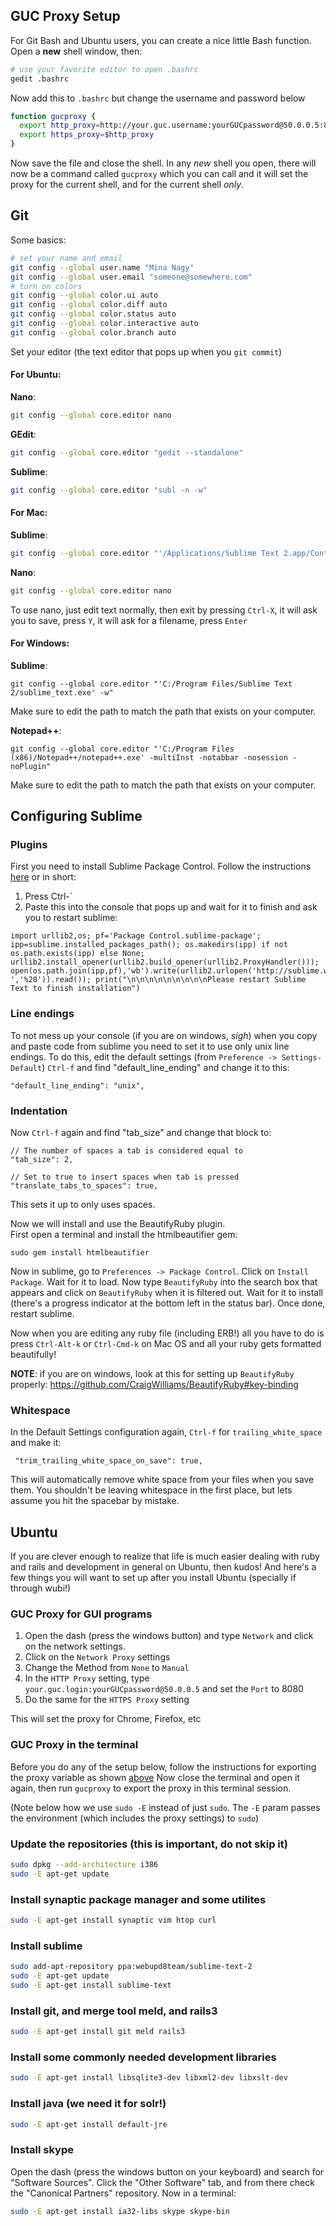 ## GUC Proxy Setup
For Git Bash and Ubuntu users, you can create a nice little Bash function. Open a **new** shell window, then:
```sh
# use your favorite editor to open .bashrc
gedit .bashrc
```
Now add this to `.bashrc` but change the username and password below
```sh
function gucproxy {
  export http_proxy=http://your.guc.username:yourGUCpassword@50.0.0.5:8080
  export https_proxy=$http_proxy
}
```
Now save the file and close the shell. In any *new* shell you open, there will now be a command called `gucproxy` which you can call and it will set the proxy for the current shell, and for the current shell *only*.

## Git
Some basics:
```sh
# set your name and email
git config --global user.name "Mina Nagy"
git config --global user.email "someone@somewhere.com"
# turn on colors
git config --global color.ui auto
git config --global color.diff auto
git config --global color.status auto
git config --global color.interactive auto
git config --global color.branch auto
```
Set your editor (the text editor that pops up when you `git commit`)  
#### For Ubuntu:
**Nano**:  
```sh
git config --global core.editor nano
```
**GEdit**:  
```sh
git config --global core.editor "gedit --standalone"
```
**Sublime**:  
```sh
git config --global core.editor "subl -n -w"
```

#### For Mac:
**Sublime**:  
```sh
git config --global core.editor "'/Applications/Sublime Text 2.app/Contents/MacOS/Sublime Text 2' -w"
```
**Nano**:  
```sh
git config --global core.editor nano
```
To use nano, just edit text normally, then exit by pressing `Ctrl-X`, it will ask you to save, press `Y`, it will ask for a filename, press `Enter`

#### For Windows:
**Sublime**:  
```
git config --global core.editor "'C:/Program Files/Sublime Text 2/sublime_text.exe' -w"
```
Make sure to edit the path to match the path that exists on your computer.

**Notepad++**:  
```
git config --global core.editor "'C:/Program Files (x86)/Notepad++/notepad++.exe' -multiInst -notabbar -nosession -noPlugin"
```
Make sure to edit the path to match the path that exists on your computer.

## Configuring Sublime
### Plugins
First you need to install Sublime Package Control. Follow the instructions [here](http://wbond.net/sublime_packages/package_control/installation) or in short:
1. Press Ctrl-`
2. Paste this into the console that pops up and wait for it to finish and ask you to restart sublime:
```
import urllib2,os; pf='Package Control.sublime-package'; ipp=sublime.installed_packages_path(); os.makedirs(ipp) if not os.path.exists(ipp) else None; urllib2.install_opener(urllib2.build_opener(urllib2.ProxyHandler())); open(os.path.join(ipp,pf),'wb').write(urllib2.urlopen('http://sublime.wbond.net/'+pf.replace(' ','%20')).read()); print("\n\n\n\n\n\n\n\n\nPlease restart Sublime Text to finish installation")
```

### Line endings
To not mess up your console (if you are on windows, *sigh*) when you copy and paste code from sublime you need to set it to use only unix line endings. To do this, edit the default settings (from `Preference -> Settings-Default`)
`Ctrl-f` and find "default_line_ending" and change it to this:
```
"default_line_ending": "unix",
```

### Indentation
Now `Ctrl-f` again and find "tab_size" and change that block to:
```
// The number of spaces a tab is considered equal to
"tab_size": 2,

// Set to true to insert spaces when tab is pressed
"translate_tabs_to_spaces": true,
```
This sets it up to only uses spaces.

Now we will install and use the BeautifyRuby plugin.  
First open a terminal and install the htmlbeautifier gem:
```
sudo gem install htmlbeautifier
```

Now in sublime, go to `Preferences -> Package Control`. Click on `Install Package`. Wait for it to load. Now type `BeautifyRuby` into the search box that appears and click on `BeautifyRuby` when it is filtered out. Wait for it to install (there's a progress indicator at the bottom left in the status bar). Once done, restart sublime.

Now when you are editing any ruby file (including ERB!) all you have to do is press `Ctrl-Alt-k` or `Ctrl-Cmd-k` on Mac OS and all your ruby gets formatted beautifully!

**NOTE**: if you are on windows, look at this for setting up `BeautifyRuby` properly: https://github.com/CraigWilliams/BeautifyRuby#key-binding

### Whitespace
In the Default Settings configuration again, `Ctrl-f` for `trailing_white_space` and make it:
```
 "trim_trailing_white_space_on_save": true,
```
This will automatically remove white space from your files when you save them. You shouldn't be leaving whitespace in the first place, but lets assume you hit the spacebar by mistake.

## Ubuntu
If you are clever enough to realize that life is much easier dealing with ruby and rails and development in general on Ubuntu, then kudos! And here's a few things you will want to set up after you install Ubuntu (specially if through wubi!)

### GUC Proxy for GUI programs
1. Open the dash (press the windows button) and type `Network` and click on the network settings.  
2. Click on the `Network Proxy` settings
3. Change the Method from `None` to `Manual`
4. In the `HTTP Proxy` setting, type `your.guc.login:yourGUCpassword@50.0.0.5` and set the `Port` to 8080
5. Do the same for the `HTTPS Proxy` setting

This will set the proxy for Chrome, Firefox, etc

### GUC Proxy in the terminal
Before you do any of the setup below, follow the instructions for exporting the proxy variable as shown [above](configuring-your-environment#guc-proxy-setup)
Now close the terminal and open it again, then run `gucproxy` to export the proxy in this terminal session.

(Note below how we use `sudo -E` instead of just `sudo`. The `-E` param passes the environment (which includes the proxy settings) to `sudo`)

### Update the repositories (this is **important**, do not skip it)
```sh
sudo dpkg --add-architecture i386
sudo -E apt-get update
```

### Install synaptic package manager and some utilites
```sh
sudo -E apt-get install synaptic vim htop curl
```

### Install sublime
```sh
sudo add-apt-repository ppa:webupd8team/sublime-text-2
sudo -E apt-get update
sudo -E apt-get install sublime-text
```

### Install git, and merge tool meld, and rails3
```sh
sudo -E apt-get install git meld rails3
```

### Install some commonly needed development libraries
```sh
sudo -E apt-get install libsqlite3-dev libxml2-dev libxslt-dev
```

### Install java (we need it for solr!)
```sh
sudo -E apt-get install default-jre
```

### Install skype
Open the dash (press the windows button on your keyboard) and search for "Software Sources". Click the "Other Software" tab, and from there check the "Canonical Partners" repository. Now in a terminal:
```sh
sudo -E apt-get install ia32-libs skype skype-bin
```